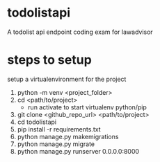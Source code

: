 # todolistapi
 A todolist api endpoint coding exam for lawadvisor

#  steps to setup
setup a virtualenvironment for the project

1. python -m venv <project_folder>
2. cd <path/to/project>
   * run activate to start virtualenv python/pip
3. git clone <github_repo_url> <path/to/project>
4. cd todolistapi
5. pip install -r requirements.txt
6. python manage.py makemigrations
7. python manage.py migrate
8. python manage.py runserver 0.0.0.0:8000

